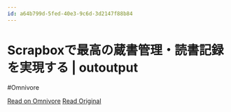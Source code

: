 ```yaml
---
id: a64b799d-5fed-40e3-9c6d-3d2147f88b84
---
```


# Scrapboxで最高の蔵書管理・読書記録を実現する | outoutput
#Omnivore

[Read on Omnivore](https://omnivore.app/me/scrapbox-outoutput-18f245657d7)
[Read Original](https://www.outoutput.com/scrapbox-book-management-memo/)


